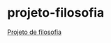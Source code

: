 # projeto-filosofia
 <a href="https://wellingtonpisciteli.github.io/projeto-filosofia/">Projeto de filosofia</a>
 
